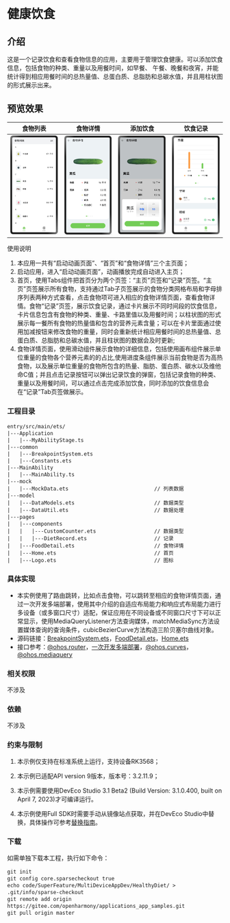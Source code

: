 # 健康饮食

## 介绍
这是一个记录饮食和查看食物信息的应用，主要用于管理饮食健康。可以添加饮食信息，包括食物的种类、重量以及用餐时间，如早餐、 午餐、晚餐和夜宵，并能统计得到相应用餐时间的总热量值、总蛋白质、总脂肪和总碳水值，并且用柱状图的形式展示出来。

## 预览效果
|食物列表               |食物详情          |添加饮食               |饮食记录          |
|---------------------|--------------------|---------------------|--------------------|
|![](screenshots/device/foodCategoryList.png)|![](screenshots/device/foodDetail.png)|![](screenshots/device/addFood.png)|![](screenshots/device/dietRecord.png)|

使用说明

1. 本应用一共有“启动动画页面”、“首页”和“食物详情”三个主页面；
2. 启动应用，进入“启动动画页面”，动画播放完成自动进入主页；
3. 首页，使用Tabs组件把首页分为两个页签：“主页”页签和“记录”页签。“主页”页签展示所有食物，支持通过Tab子页签展示的食物分类网格布局和字母排序列表两种方式查看，点击食物项可进入相应的食物详情页面，查看食物详情。食物“记录”页签，展示饮食记录，通过卡片展示不同时间段的饮食信息，卡片信息包含有食物的种类、重量、卡路里值以及用餐时间；以柱状图的形式展示每一餐所有食物的热量值和包含的营养元素含量；可以在卡片里面通过使用加减按钮来修改食物的重量，同时会重新统计相应用餐时间的总热量值、总蛋白质、总脂肪和总碳水值，并且柱状图的数据会及时更新;
5. 食物详情页面，使用滑动组件展示食物的详细信息，包括使用画布组件展示单位重量的食物各个营养元素的的占比,使用进度条组件展示当前食物是否为高热食物，以及展示单位重量的食物所包含的热量、脂肪、蛋白质、碳水以及维他命C值；并且点击记录按钮可以弹出记录饮食的弹窗，包括记录食物的种类、重量以及用餐时间，可以通过点击完成添加饮食，同时添加的饮食信息会在“记录”Tab页签做展示。

### 工程目录
```
entry/src/main/ets/
|---Application
|   |---MyAbilityStage.ts
|---common
|   |---BreakpointSystem.ets                    
|   |---Constants.ets                           
|---MainAbility
|   |---MainAbility.ts
|---mock
|   |---MockData.ets                            // 列表数据
|---model
|   |---DataModels.ets                          // 数据类型
|   |---DataUtil.ets                            // 数据处理
|---pages
|   |---components
|   |   |---CustomCounter.ets                   // 数据类型
|   |   |---DietRecord.ets                      // 记录
|   |---FoodDetail.ets                          // 食物详情
|   |---Home.ets                                // 首页
|   |---Logo.ets                                // 图标
```
### 具体实现

* 本实例使用了路由跳转，比如点击食物，可以跳转至相应的食物详情页面，通过一次开发多端部署，使用其中介绍的自适应布局能力和响应式布局能力进行多设备（或多窗口尺寸）适配，保证应用在不同设备或不同窗口尺寸下可以正常显示，使用MediaQueryListener方法查询媒体，matchMediaSync方法设置媒体查询的查询条件，cubicBezierCurve方法构造三阶贝塞尔曲线对象。
* 源码链接：[BreakpointSystem.ets](code/SuperFeature/MultiDeviceAppDev/HealthyDiet/entry/src/main/ets/common/BreakpointSystem.ets)，[FoodDetail.ets](code/SuperFeature/MultiDeviceAppDev/HealthyDiet/entry/src/main/ets/pages/FoodDetail.ets)，[Home.ets](code/SuperFeature/MultiDeviceAppDev/HealthyDiet/entry/src/main/ets/pages/Home.ets)
* 接口参考：[@ohos.router](https://gitee.com/openharmony/docs/blob/master/zh-cn/application-dev/reference/apis/js-apis-system-router.md)，[一次开发多端部署](https://gitee.com/openharmony/docs/tree/master/zh-cn/application-dev/key-features/multi-device-app-dev)，[@ohos.curves](https://gitee.com/openharmony/docs/blob/master/zh-cn/application-dev/reference/apis/js-apis-curve.md)，[@ohos.mediaquery](https://gitee.com/openharmony/docs/blob/master/zh-cn/application-dev/reference/apis/js-apis-mediaquery.md)

### 相关权限

不涉及

### 依赖

不涉及

### 约束与限制

1. 本示例仅支持在标准系统上运行，支持设备RK3568；

2. 本示例已适配API version 9版本，版本号：3.2.11.9；

3. 本示例需要使用DevEco Studio 3.1 Beta2 (Build Version: 3.1.0.400, built on April 7, 2023)才可编译运行。

4. 本示例使用Full SDK时需要手动从镜像站点获取，并在DevEco Studio中替换，具体操作可参考[替换指南](https://gitee.com/openharmony/docs/blob/master/zh-cn/application-dev/quick-start/full-sdk-switch-guide.md)。

### 下载

如需单独下载本工程，执行如下命令：
```
git init
git config core.sparsecheckout true
echo code/SuperFeature/MultiDeviceAppDev/HealthyDiet/ > .git/info/sparse-checkout
git remote add origin https://gitee.com/openharmony/applications_app_samples.git
git pull origin master
```